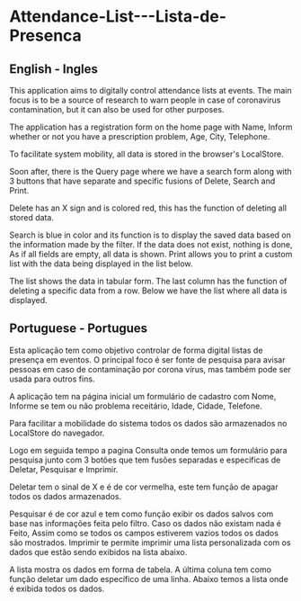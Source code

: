 # Attendance-List---Lista-de-Presenca

## English - Ingles

This application aims to digitally control attendance lists at events. The main focus is to be a source of research to warn people in case of coronavirus contamination, but it can also be used for other purposes.

The application has a registration form on the home page with Name, Inform whether or not you have a prescription problem, Age, City, Telephone.

To facilitate system mobility, all data is stored in the browser's LocalStore.

Soon after, there is the Query page where we have a search form along with 3 buttons that have separate and specific fusions of Delete, Search and Print.

Delete has an X sign and is colored red, this has the function of deleting all stored data.

Search is blue in color and its function is to display the saved data based on the information made by the filter. If the data does not exist, nothing is done, As if all fields are empty, all data is shown. Print allows you to print a custom list with the data being displayed in the list below.

The list shows the data in tabular form. The last column has the function of deleting a specific data from a row. Below we have the list where all data is displayed.

## Portuguese - Portugues
Esta aplicação tem como objetivo controlar de forma digital listas de presença em eventos. O principal foco é ser fonte de pesquisa para avisar pessoas em caso de contaminação por corona vírus, mas também pode ser usada para outros fins.

A aplicação tem na página inicial um formulário de cadastro com Nome, Informe se tem ou não problema receitário, Idade, Cidade, Telefone.

Para facilitar a mobilidade do sistema todos os dados são armazenados no LocalStore do navegador.

Logo em seguida tempo a pagina Consulta onde temos um formulário para pesquisa junto com 3 botões que tem fusões separadas e especificas de Deletar, Pesquisar e Imprimir.

Deletar tem o sinal de X e é de cor vermelha, este tem função de apagar todos os dados armazenados.

Pesquisar é de cor azul e tem como função exibir os dados salvos com base nas informações feita pelo filtro. Caso os dados não existam nada é Feito, Assim como se todos os campos estiverem vazios todos os dados são mostrados. Imprimir te permite imprimir uma lista personalizada com os dados que estão sendo exibidos na lista abaixo.

A lista mostra os dados em forma de tabela. A última coluna tem como função deletar um dado específico de uma linha. Abaixo temos a lista onde é exibida todos os dados.
